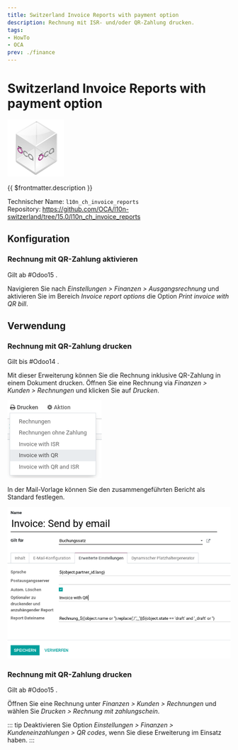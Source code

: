 ```yaml
---
title: Switzerland Invoice Reports with payment option
description: Rechnung mit ISR- und/oder QR-Zahlung drucken.
tags:
- HowTo
- OCA
prev: ./finance
---
```

# Switzerland Invoice Reports with payment option
![icon_oca_app](attachments/icon_oca_app.png)

{{ $frontmatter.description }}

Technischer Name: `l10n_ch_invoice_reports`\
Repository: <https://github.com/OCA/l10n-switzerland/tree/15.0/l10n_ch_invoice_reports>

## Konfiguration

### Rechnung mit QR-Zahlung aktivieren

Gilt ab #Odoo15 .

Navigieren Sie nach *Einstellungen > Finanzen > Ausgangsrechnung* und aktivieren Sie im Bereich *Invoice report options* die Option *Print invoice with QR bill*.

## Verwendung

### Rechnung mit QR-Zahlung drucken

Gilt bis #Odoo14 .

Mit dieser Erweiterung können Sie die Rechnung inklusive QR-Zahlung in einem Dokument drucken. Öffnen Sie eine Rechnung via *Finanzen > Kunden > Rechnungen* und klicken Sie auf *Drucken*.

![](attachments/Switzerland%20Invoice%20Reports%20with%20payment%20option.png)

In der Mail-Vorlage können Sie den zusammengeführten Bericht als Standard festlegen.

![](attachments/Switzerland%20Invoice%20Reports%20with%20payment%20option%20mail.png)

### Rechnung mit QR-Zahlung drucken

Gilt ab #Odoo15 .

Öffnen Sie eine Rechnung unter *Finanzen > Kunden > Rechnungen* und wählen Sie *Drucken > Rechnung mit zahlungschein*.

::: tip
Deaktivieren Sie Option *Einstellungen > Finanzen > Kundeneinzahlungen > QR codes*, wenn Sie diese Erweiterung im Einsatz haben.
:::